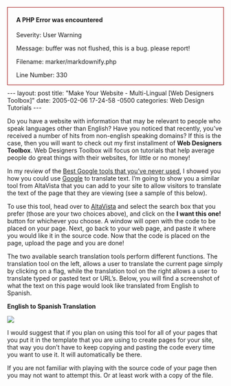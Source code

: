 <div style="border:1px solid #990000;padding-left:20px;margin:0 0 10px 0;">

<h4>A PHP Error was encountered</h4>

<p>Severity: User Warning</p>
<p>Message:  buffer was not flushed, this is a bug. please report!</p>
<p>Filename: marker/markdownify.php</p>
<p>Line Number: 330</p>

</div>---
layout: post
title:  "Make Your Website - Multi-Lingual [Web Designers Toolbox]"
date:   2005-02-06 17-24-58 -0500
categories: Web Design Tutorials
---

Do you have a website with information that may be relevant to people who speak languages other than English? Have you noticed that recently, you’ve received a number of hits from non-english speaking domains? If this is the case, then you will want to check out my first installment of **Web Designers Toolbox**. Web Designers Toolbox will focus on tutorials that help average people do great things with their websites, for little or no money!

In my review of the [Best Google tools that you’ve never used][1], I showed you how you could use [Google][2] to translate text. I’m going to show you a similar tool from AltaVista that you can add to your site to allow visitors to translate the text of the page that they are viewing (see a sample of this below).



</noscript></div></td></tr></table>
To use this tool, head over to [AltaVista][4] and select the search box that you prefer (those are your two choices above), and click on the **I want this one!** button for whichever you choose. A window will open with the code to be placed on your page. Next, go back to your web page, and paste it where you would like it in the source code. Now that the code is placed on the page, upload the page and you are done!

The two available search translation tools perform different functions. The translation tool on the left, allows a user to translate the current page simply by clicking on a flag, while the translation tool on the right allows a user to translate typed or pasted text or URL’s. Below, you will find a screenshot of what the text on this page would look like translated from English to Spanish.

**English to Spanish Translation**

![][5]

I would suggest that if you plan on using this tool for all of your pages that you put it in the template that you are using to create pages for your site, that way you don’t have to keep copying and pasting the code every time you want to use it. It will automatically be there. 

If you are not familiar with playing with the source code of your page then you may not want to attempt this. Or at least work with a copy of the file.

 [1]: http://www.gbradhopkins.com/archives/2005/01/the_best_google.html
 [2]: http://www.google.com/language_tools
 [x]: http://www.altavista.com/babelfish/tr
 [4]: http://www.altavista.com/help/free/free_searchbox_transl
 [5]: http://www.gbradhopkins.com/images/webdesign/toolbox/translate/eng-span-translation.gif

